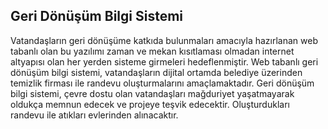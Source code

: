 ## Geri Dönüşüm Bilgi Sistemi

Vatandaşların geri dönüşüme katkıda bulunmaları amacıyla hazırlanan web tabanlı olan bu yazılımı zaman ve mekan kısıtlaması olmadan internet altyapısı olan her yerden sisteme girmeleri hedeflenmiştir. 
Web tabanlı geri dönüşüm bilgi sistemi, vatandaşların dijital ortamda belediye üzerinden temizlik firması ile randevu oluşturmalarını amaçlamaktadır.
Geri dönüşüm bilgi sistemi, çevre dostu olan vatandaşları mağduriyet yaşatmayarak oldukça memnun edecek ve projeye teşvik edecektir. 
Oluşturdukları randevu ile atıkları evlerinden alınacaktır.

